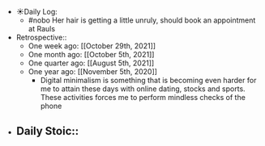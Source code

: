 - ☀️Daily Log:
    - #nobo Her hair is getting a little unruly, should book an appointment at Rauls
- Retrospective::
    - One week ago: [[October 29th, 2021]]
    - One month ago: [[October 5th, 2021]]
    - One quarter ago: [[August 5th, 2021]]
    - One year ago: [[November 5th, 2020]]
        - Digital minimalism is something that is becoming even harder for me to attain these days with online dating, stocks and sports. These activities forces me to perform mindless checks of the phone
- Daily Stoic::
    -

